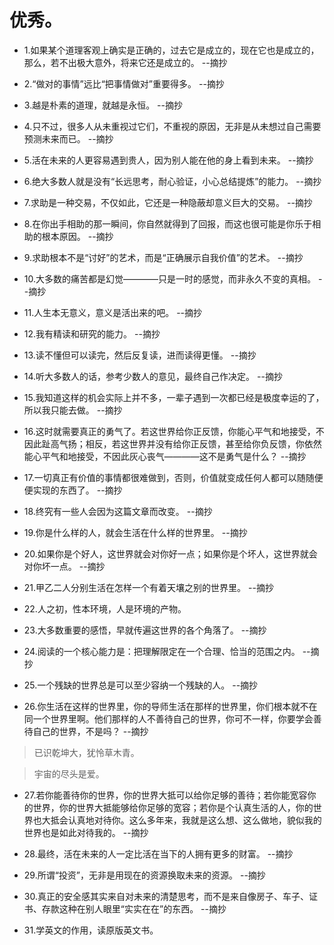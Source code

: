 # 优秀。

- 1.如果某个道理客观上确实是正确的，过去它是成立的，现在它也是成立的，那么，若不出极大意外，将来它还是成立的。 --摘抄

- 2.“做对的事情”远比“把事情做对”重要得多。 --摘抄

- 3.越是朴素的道理，就越是永恒。 --摘抄

- 4.只不过，很多人从未重视过它们，不重视的原因，无非是从未想过自己需要预测未来而已。 --摘抄

- 5.活在未来的人更容易遇到贵人，因为别人能在他的身上看到未来。 --摘抄

- 6.绝大多数人就是没有“长远思考，耐心验证，小心总结提炼”的能力。 --摘抄

- 7.求助是一种交易，不仅如此，它还是一种隐蔽却意义巨大的交易。 --摘抄

- 8.在你出手相助的那一瞬间，你自然就得到了回报，而这也很可能是你乐于相助的根本原因。 --摘抄

- 9.求助根本不是“讨好”的艺术，而是“正确展示自我价值”的艺术。 --摘抄

- 10.大多数的痛苦都是幻觉————只是一时的感觉，而非永久不变的真相。 --摘抄

- 11.人生本无意义，意义是活出来的吧。 --摘抄

- 12.我有精读和研究的能力。 --摘抄

- 13.读不懂但可以读完，然后反复读，进而读得更懂。 --摘抄

- 14.听大多数人的话，参考少数人的意见，最终自己作决定。 --摘抄

- 15.我知道这样的机会实际上并不多，一辈子遇到一次都已经是极度幸运的了，所以我只能去做。 --摘抄

- 16.这时就需要真正的勇气了。若这世界给你正反馈，你能心平气和地接受，不因此趾高气扬；相反，若这世界并没有给你正反馈，甚至给你负反馈，你依然能心平气和地接受，不因此灰心丧气————这不是勇气是什么？ --摘抄

- 17.一切真正有价值的事情都很难做到，否则，价值就变成任何人都可以随随便便实现的东西了。 --摘抄

- 18.终究有一些人会因为这篇文章而改变。 --摘抄

- 19.你是什么样的人，就会生活在什么样的世界里。 --摘抄

- 20.如果你是个好人，这世界就会对你好一点；如果你是个坏人，这世界就会对你坏一点。 --摘抄

- 21.甲乙二人分别生活在怎样一个有着天壤之别的世界里。 --摘抄

- 22.人之初，性本环境，人是环境的产物。

- 23.大多数重要的感悟，早就传遍这世界的各个角落了。 --摘抄

- 24.阅读的一个核心能力是：把理解限定在一个合理、恰当的范围之内。 --摘抄

- 25.一个残缺的世界总是可以至少容纳一个残缺的人。 --摘抄

- 26.你生活在这样的世界里，你的导师生活在那样的世界里，你们根本就不在同一个世界里啊。他们那样的人不善待自己的世界，你可不一样，你要学会善待自己的世界，不是吗？ --摘抄

>已识乾坤大，犹怜草木青。

>宇宙的尽头是爱。

- 27.若你能善待你的世界，你的世界大抵可以给你足够的善待；若你能宽容你的世界，你的世界大抵能够给你足够的宽容；若你是个认真生活的人，你的世界也大抵会认真地对待你。这么多年来，我就是这么想、这么做地，貌似我的世界也是如此对待我的。 --摘抄

- 28.最终，活在未来的人一定比活在当下的人拥有更多的财富。 --摘抄

- 29.所谓“投资”，无非是用现在的资源换取未来的资源。 --摘抄

- 30.真正的安全感其实来自对未来的清楚思考，而不是来自像房子、车子、证书、存款这种在别人眼里“实实在在”的东西。 --摘抄

- 31.学英文的作用，读原版英文书。
